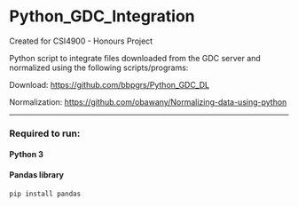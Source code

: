 # Python_GDC_Integration

Created for CSI4900 - Honours Project

Python script to integrate files downloaded from the GDC server and normalized using the following scripts/programs:

Download: https://github.com/bbpgrs/Python_GDC_DL

Normalization: https://github.com/obawany/Normalizing-data-using-python

___

### Required to run:

#### Python 3

#### Pandas library
    pip install pandas
